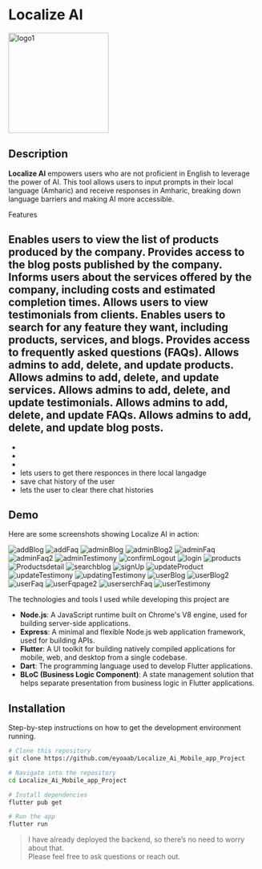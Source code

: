 # Localize AI
<img src="https://github.com/user-attachments/assets/6631e940-d99c-4da6-a536-796c7235d4e6" alt="logo1" width="200" height="200"/>

## Description
**Localize AI** empowers users who are not proficient in English to leverage the power of AI. This tool allows users to input prompts in their local language (Amharic) and receive responses in Amharic, breaking down language barriers and making AI more accessible.

Features

Enables users to view the list of products produced by the company.
Provides access to the blog posts published by the company.
Informs users about the services offered by the company, including costs and estimated completion times.
Allows users to view testimonials from clients.
Enables users to search for any feature they want, including products, services, and blogs.
Provides access to frequently asked questions (FAQs).
Allows admins to add, delete, and update products.
Allows admins to add, delete, and update services.
Allows admins to add, delete, and update testimonials.
Allows admins to add, delete, and update FAQs.
Allows admins to add, delete, and update blog posts.
- 
- 
- 
- 
- lets users to get there responces in there local langadge
- save chat history of the user
- lets the user to clear there chat histories


## Demo

Here are some screenshots showing Localize AI in action:

![addBlog](https://github.com/user-attachments/assets/5d018f83-bfa1-40ea-8519-0cfeffa11474)
![addFaq](https://github.com/user-attachments/assets/058114d0-74f9-4696-ae38-bd972f8d23d7)
![adminBlog](https://github.com/user-attachments/assets/7dd7d4e7-c358-49b0-acf5-57ec9c4f7eb5)
![adminBlog2](https://github.com/user-attachments/assets/c4451209-ad2b-427c-aae0-142b99c45280)
![adminFaq](https://github.com/user-attachments/assets/6781d7a9-0433-42a0-8e14-930348408f79)
![adminFaq2](https://github.com/user-attachments/assets/c6812c79-f976-4423-b663-28e7632cebea)
![adminTestimony](https://github.com/user-attachments/assets/caf67579-1cf5-457c-b491-9af3612bccca)
![confirmLogout](https://github.com/user-attachments/assets/f2e15691-4b7b-47e7-b28f-41fee93fa9e0)
![login](https://github.com/user-attachments/assets/543aa082-11a7-4d81-9d1e-298aa56e143a)
![products](https://github.com/user-attachments/assets/c20c8c7f-5c5f-420e-a756-f59c66215287)
![Productsdetail](https://github.com/user-attachments/assets/15e4eae7-bd0a-469a-918a-03be9f8f8bcd)
![searchblog](https://github.com/user-attachments/assets/00bc1a38-8b82-4ec0-8568-f0a3b205dc48)
![signUp](https://github.com/user-attachments/assets/4801daa2-2b78-4066-acaf-ced2d427f44a)
![updateProduct](https://github.com/user-attachments/assets/25418a8d-7b6f-43f0-a0a0-e0d4582d3bae)
![updateTestimony](https://github.com/user-attachments/assets/7caf5da8-2c10-478a-9751-6af6658131d2)
![updatingTestimony](https://github.com/user-attachments/assets/ba691e3c-9156-41fc-982a-b07c0708072f)
![userBlog](https://github.com/user-attachments/assets/7f3b5224-9f36-4918-9ed9-5df1beffd16c)
![userBlog2](https://github.com/user-attachments/assets/a75bd185-50c7-4088-8ead-ca3e66408cdf)
![userFaq](https://github.com/user-attachments/assets/7d414f99-b765-40f5-8025-376a659a40b8)
![userFqpage2](https://github.com/user-attachments/assets/9b797134-86d7-4f18-9576-6b2be964bc00)
![userserchFaq](https://github.com/user-attachments/assets/500eecde-2ba9-44a8-b181-5c2282aec24c)
![userTestimony](https://github.com/user-attachments/assets/0209db1e-570a-4530-abba-b83bd24f4f83)




The technologies and tools I used while developing this project are

- **Node.js**: A JavaScript runtime built on Chrome's V8 engine, used for building server-side applications.
- **Express**: A minimal and flexible Node.js web application framework, used for building APIs.
- **Flutter**: A UI toolkit for building natively compiled applications for mobile, web, and desktop from a single codebase.
- **Dart**: The programming language used to develop Flutter applications.
- **BLoC (Business Logic Component)**: A state management solution that helps separate presentation from business logic in Flutter applications.


## Installation
Step-by-step instructions on how to get the development environment running.

```bash
# Clone this repository
git clone https://github.com/eyoaab/Localize_Ai_Mobile_app_Project
```
```bash
# Navigate into the repository
cd Localize_Ai_Mobile_app_Project
```
```bash
# Install dependencies
flutter pub get
```
```bash
# Run the app
flutter run
```
> I have already deployed the backend, so there’s no need to worry about that.<br>
> Please feel free to ask questions or reach out.

